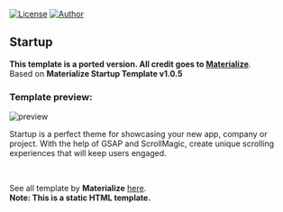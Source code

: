 [![License](https://img.shields.io/github/license/ezralazuardy/ChocoView.svg)](https://github.com/ezralazuardy/startup/blob/master/LICENSE)
[![Author](https://img.shields.io/badge/author-Materialize-pink.svg)](https://materializecss.com/) 

## Startup

<b> This template is a ported version. All credit goes to [Materialize](https://materializecss.com/)</b>.<br>
Based on <b>Materialize Startup Template v1.0.5</b><br>

### Template preview:
![preview](https://static.tinylab.tk/startup/preview1.png)

Startup is a perfect theme for showcasing your new app, company or project. With the help of GSAP and ScrollMagic, create unique scrolling experiences that will keep users engaged.

<br>

See all template by <b>Materialize</b> [here](https://materializecss.com/themes.html).<br>
<b>Note: This is a static HTML template<b>.
